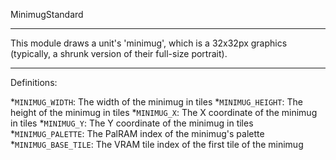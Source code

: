 
MinimugStandard

---

This module draws a unit's 'minimug', which is a 32x32px graphics (typically, a shrunk version of their full-size portrait).

---

Definitions:

  *`MINIMUG_WIDTH`: The width of the minimug in tiles
  *`MINIMUG_HEIGHT`: The height of the minimug in tiles
  *`MINIMUG_X`: The X coordinate of the minimug in tiles
  *`MINIMUG_Y`: The Y coordinate of the minimug in tiles
  *`MINIMUG_PALETTE`: The PalRAM index of the minimug's palette
  *`MINIMUG_BASE_TILE`: The VRAM tile index of the first tile of the minimug
